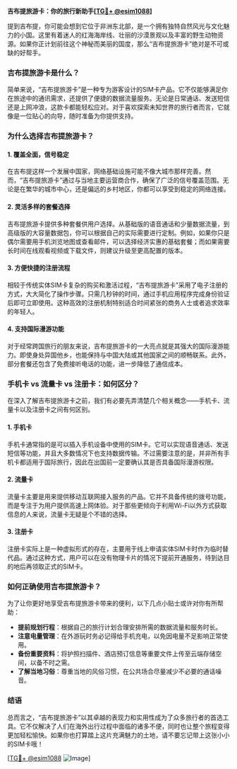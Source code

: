 **吉布提旅游卡：你的旅行新助手[[TG💪+ @esim1088](https://t.me/s/esim1088)]**

提到吉布提，你可能会想到它位于非洲东北部，是一个拥有独特自然风光与文化魅力的小国。这里有着迷人的红海海岸线、壮丽的沙漠景观以及丰富的野生动物资源。如果你正计划前往这个神秘而美丽的国度，那么“吉布提旅游卡”绝对是不可或缺的好帮手。

### 吉布提旅游卡是什么？

简单来说，“吉布提旅游卡”是一种专为游客设计的SIM卡产品。它不仅能够满足你在旅途中的通讯需求，还提供了便捷的数据流量服务。无论是日常通话、发送短信还是上网冲浪，这款卡都能轻松应对。对于喜欢探索未知世界的旅行者而言，它就像是一位贴心的向导，随时准备为你提供支持。

### 为什么选择吉布提旅游卡？

#### 1. **覆盖全面，信号稳定**
   在吉布提这样一个发展中国家，网络基础设施可能不像大城市那样完善。然而，“吉布提旅游卡”通过与当地主要运营商合作，确保了广泛的信号覆盖范围。无论是在繁华的城市中心，还是偏远的乡村地区，你都可以享受到稳定的网络连接。

#### 2. **灵活多样的套餐选择**
   吉布提旅游卡提供多种套餐供用户选择。从基础版的语音通话和少量数据流量，到高级版的大容量数据包，你可以根据自己的实际需要进行定制。例如，如果你只是偶尔需要用手机浏览地图或查看邮件，可以选择经济实惠的基础套餐；而如果需要长时间在线观看视频或下载文件，则建议升级至更高配置的版本。

#### 3. **方便快捷的注册流程**
   相较于传统实体SIM卡复杂的购买和激活过程，“吉布提旅游卡”采用了电子注册的方式，大大简化了操作步骤。只需几秒钟的时间，通过手机应用程序完成身份验证后即可立即使用。这种高效的注册机制特别适合时间紧张的商务人士或者追求效率的年轻人。

#### 4. **支持国际漫游功能**
   对于经常跨国旅行的朋友来说，吉布提旅游卡的一大亮点就是其强大的国际漫游能力。即使身处异国他乡，也能保持与中国大陆或其他国家之间的顺畅联系。此外，部分套餐还包含了免费接听电话的功能，进一步降低了通信成本。

### 手机卡 vs 流量卡 vs 注册卡：如何区分？

在深入了解吉布提旅游卡之前，我们有必要先弄清楚几个相关概念——手机卡、流量卡以及注册卡之间有何区别。

#### 1. **手机卡**
   手机卡通常指的是可以插入手机设备中使用的SIM卡。它可以实现语音通话、发送短信等功能，并且大多数情况下也支持数据传输。不过需要注意的是，并非所有手机卡都适用于国际旅行，因此在出国前一定要确认其是否具备国际漫游权限。

#### 2. **流量卡**
   流量卡主要是用来提供移动互联网接入服务的产品。它并不具备传统的拨号功能，而是专注于为用户提供高速上网体验。对于那些更倾向于利用Wi-Fi以外方式获取信息的人来说，流量卡无疑是个不错的选择。

#### 3. **注册卡**
   注册卡实际上是一种虚拟形式的存在，主要用于线上申请实体SIM卡时作为临时替代品。通过这种方式，用户可以在没有物理卡片的情况下提前开通服务，待到达目的地后再领取正式的SIM卡。

### 如何正确使用吉布提旅游卡？

为了让你更好地享受吉布提旅游卡带来的便利，以下几点小贴士或许对你有所帮助：

- **提前规划行程**：根据自己的旅行计划合理安排所需的数据流量和服务时长。
- **注意电量管理**：在外游玩时务必记得给手机充电，以免因电量不足影响正常使用。
- **备份重要资料**：将护照扫描件、酒店预订信息等重要文件上传至云端存储空间，以备不时之需。
- **了解当地习俗**：尊重当地的风俗习惯，在公共场合尽量减少不必要的通话噪音。

### 结语

总而言之，“吉布提旅游卡”以其卓越的表现力和实用性成为了众多旅行者的首选工具。它不仅解决了人们在海外出行过程中面临的诸多不便，同时也让整个旅程变得更加轻松愉快。如果你也打算踏上这片充满魅力的土地，请不要忘记带上这张小小的SIM卡哦！

[[TG💪+ @esim1088](https://t.me/s/esim1088) ![Image](https://i.postimg.cc/4NQfJmqS/Snipaste-2025-05-13-00-14-12.png)]